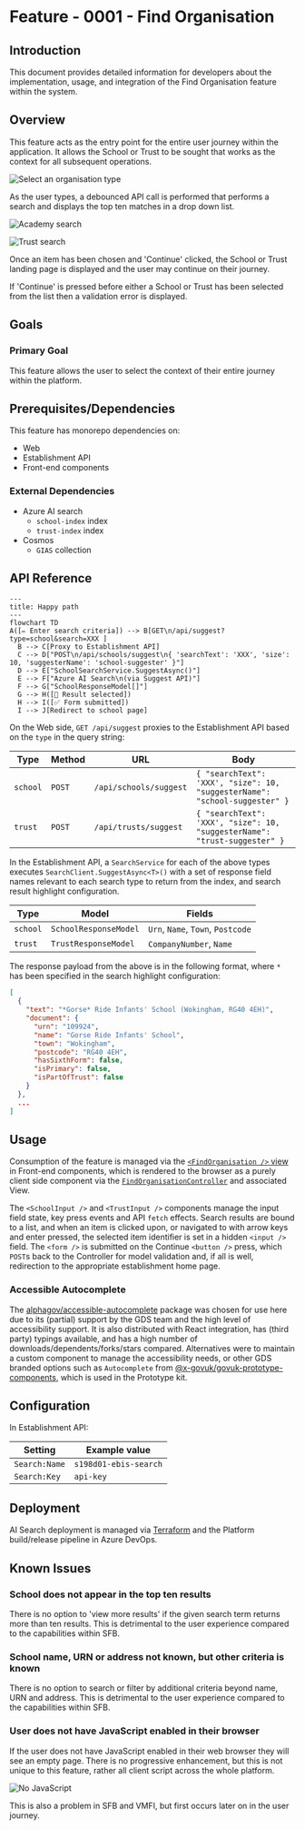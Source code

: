 # Feature - 0001 - Find Organisation

## Introduction

This document provides detailed information for developers about the implementation, usage, and integration of the Find Organisation feature within the system.

## Overview

This feature acts as the entry point for the entire user journey within the application. It allows the School or Trust to be sought that works as the context for all subsequent operations.

![Select an organisation type](../../images/find-organisation-ui-1.png)

As the user types, a debounced API call is performed that performs a search and displays the top ten matches in a drop down list.

![Academy search](../../images/find-organisation-ui-2.png)

![Trust search](../../images/find-organisation-ui-3.png)

Once an item has been chosen and 'Continue' clicked, the School or Trust landing page is displayed and the user may continue on their journey.

If 'Continue' is pressed before either a School or Trust has been selected from the list then a validation error is displayed.

## Goals

### Primary Goal

This feature allows the user to select the context of their entire journey within the platform.

## Prerequisites/Dependencies

This feature has monorepo dependencies on:

- Web
- Establishment API
- Front-end components

### External Dependencies

- Azure AI search
  - `school-index` index
  - `trust-index` index
- Cosmos
  - `GIAS` collection

## API Reference

```mermaid
---
title: Happy path
---
flowchart TD
A([✏️ Enter search criteria]) --> B[GET\n/api/suggest?type=school&search=XXX ]
  B --> C[Proxy to Establishment API]
  C --> D["POST\n/api/schools/suggest\n{ 'searchText': 'XXX', 'size': 10, 'suggesterName': 'school-suggester' }"]
  D --> E["SchoolSearchService.SuggestAsync()"]
  E --> F["Azure AI Search\n(via Suggest API)"]
  F --> G["SchoolResponseModel[]"]
  G --> H([📃 Result selected])
  H --> I([✅ Form submitted])
  I --> J[Redirect to school page]
```

On the Web side, `GET /api/suggest` proxies to the Establishment API based on the `type` in the query string:

| Type     | Method | URL                    | Body                                                                       |
|----------|--------|------------------------|----------------------------------------------------------------------------|
| `school` | `POST` | `/api/schools/suggest` | `{ "searchText": 'XXX', "size": 10, "suggesterName": "school-suggester" }` |
| `trust`  | `POST` | `/api/trusts/suggest`  | `{ "searchText": 'XXX', "size": 10, "suggesterName": "trust-suggester" }`  |

In the Establishment API, a `SearchService` for each of the above types executes `SearchClient.SuggestAsync<T>()` with a set of response field names relevant to each search type to return from the index, and search result highlight configuration.

| Type     | Model                 | Fields                            |
|----------|-----------------------|-----------------------------------|
| `school` | `SchoolResponseModel` | `Urn`, `Name`, `Town`, `Postcode` |
| `trust`  | `TrustResponseModel`  | `CompanyNumber`, `Name`           |

The response payload from the above is in the following format, where `*` has been specified in the search highlight configuration:

```json
[
  {
    "text": "*Gorse* Ride Infants' School (Wokingham, RG40 4EH)",
    "document": {
      "urn": "109924",
      "name": "Gorse Ride Infants' School",
      "town": "Wokingham",
      "postcode": "RG40 4EH",
      "hasSixthForm": false,
      "isPrimary": false,
      "isPartOfTrust": false
    }
  },
  ...
]
```

## Usage

Consumption of the feature is managed via the [`<FindOrganisation />` view](/front-end-components/src/views/find-organisation/view.tsx) in Front-end components, which is rendered to the browser as a purely client side component via the [`FindOrganisationController`](/web/src/Web.App/Controllers/FindOrganisationController.cs) and associated View.

The `<SchoolInput />` and `<TrustInput />` components manage the input field state, key press events and API `fetch` effects. Search results are bound to a list, and when an item is clicked upon, or navigated to with arrow keys and enter pressed, the selected item identifier is set in a hidden `<input />` field. The `<form />` is submitted on the Continue `<button />` press, which `POST`s back to the Controller for model validation and, if all is well, redirection to the appropriate establishment home page.

### Accessible Autocomplete

The [alphagov/accessible-autocomplete](https://github.com/alphagov/accessible-autocomplete) package was chosen for use here due to its (partial) support by the GDS team and the high level of accessibility support. It is also distributed with React integration, has (third party) typings available, and has a high number of downloads/dependents/forks/stars compared. Alternatives were to maintain a custom component to manage the accessibility needs, or other GDS branded options such as `Autocomplete` from [@x-govuk/govuk-prototype-components](https://x-govuk.github.io/govuk-prototype-components/autocomplete/), which is used in the Prototype kit.

## Configuration

In Establishment API:

| Setting       | Example value         |
|---------------|-----------------------|
| `Search:Name` | `s198d01-ebis-search` |
| `Search:Key`  | `api-key`             |

## Deployment

AI Search deployment is managed via [Terraform](/platform/terraform/search.tf) and the Platform build/release pipeline in Azure DevOps.

## Known Issues

### School does not appear in the top ten results

There is no option to 'view more results' if the given search term returns more than ten results. This is detrimental to the user experience compared to the capabilities within SFB.

### School name, URN or address not known, but other criteria is known

There is no option to search or filter by additional criteria beyond name, URN and address. This is detrimental to the user experience compared to the capabilities within SFB.

### User does not have JavaScript enabled in their browser

If the user does not have JavaScript enabled in their web browser they will see an empty page. There is no progressive enhancement, but this is not unique to this feature, rather all client script across the whole platform.

![No JavaScript](../../images/find-organisation-ui-4.png)

This is also a problem in SFB and VMFI, but first occurs later on in the user journey.
